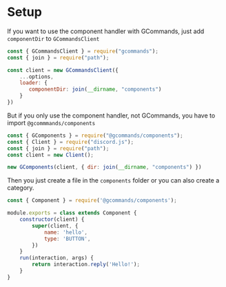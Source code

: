 # Setup

If you want to use the component handler with GCommands, just add `componentDir` to `GCommandsClient`

```js
const { GCommandsClient } = require("gcommands");
const { join } = require("path");

const client = new GCommandsClient({
    ...options,
    loader: {
       componentDir: join(__dirname, "components")
    }
})
```

But if you only use the component handler, not GCommands, you have to import `@gcommmands/components`

```js
const { GComponents } = require("@gcommands/components");
const { Client } = require("discord.js");
const { join } = require("path");
const client = new Client();

new GComponents(client, { dir: join(__dirname, "components") })
```

Then you just create a file in the `components` folder or you can also create a category.

```js
const { Component } = require('@gcommands/components');

module.exports = class extends Component {
    constructor(client) {
        super(client, {
            name: 'hello',
            type: 'BUTTON',
        })
    }
    run(interaction, args) {
        return interaction.reply('Hello!');
    }
}
```
